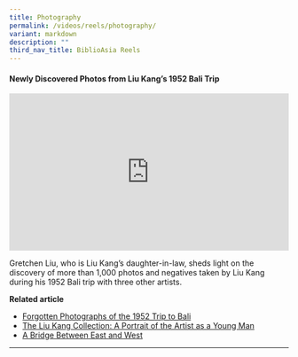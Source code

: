 ```yaml
---
title: Photography
permalink: /videos/reels/photography/
variant: markdown
description: ""
third_nav_title: BiblioAsia Reels
---
```

#### **Newly Discovered Photos from Liu Kang’s 1952 Bali Trip**

<style>.embed-container {position: relative; padding-bottom: 56.25%; height: 0; overflow: hidden; max-width: 100%; } .embed-container iframe, .embed-container object, .embed-container embed { position: absolute; top: 0; left: 0; width: 100%; height: 100%; }</style><div class="embed-container"><iframe src="https://www.youtube.com/embed/N6-mH2P16B8" frameborder="0" allowfullscreen=""></iframe></div>

Gretchen Liu, who is Liu Kang’s daughter-in-law, sheds light on the discovery of more than 1,000 photos and negatives taken by Liu Kang during his 1952 Bali trip with three other artists.

**Related article** <br>
* [Forgotten Photographs of the 1952 Trip to Bali](/vol-21/issue-1/apr-jun-2025/liu-kang-forgotten-photographs-bali/)<br>
* [The Liu Kang Collection: A Portrait of the Artist as a Young Man](/vol-21/issue-1/apr-jun-2025/liu-kang-collection/)<br>
* [A Bridge Between East and West](/vol-21/issue-1/apr-jun-2025/liu-kang-bridge-east-west/)<br>

<hr>